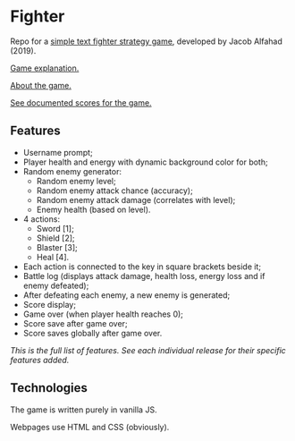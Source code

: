 # Fighter
Repo for a [simple text fighter strategy game](http://hircinus.000webhostapp.com/), developed by Jacob Alfahad (2019).

[Game explanation.](http://hircinus.000webhostapp.com/help.html)

[About the game.](http://hircinus.000webhostapp.com/about.html)

[See documented scores for the game.](http://hircinus.000webhostapp.com/highscores.php)

## Features

 - Username prompt;
 - Player health and energy with dynamic background color for both;
 - Random enemy generator:
   - Random enemy level;
   - Random enemy attack chance (accuracy);
   - Random enemy attack damage (correlates with level);
   - Enemy health (based on level).
 - 4 actions:
   - Sword [1];
   - Shield [2];
   - Blaster [3];
   - Heal [4].
 - Each action is connected to the key in square brackets beside it;
 - Battle log (displays attack damage, health loss, energy loss and if enemy defeated);
 - After defeating each enemy, a new enemy is generated;
 - Score display;
 - Game over (when player health reaches 0);
 - Score save after game over;
 - Score saves globally after game over.

*This is the full list of features. See each individual release for their specific features added.*

## Technologies

The game is written purely in vanilla JS.

Webpages use HTML and CSS (obviously).
